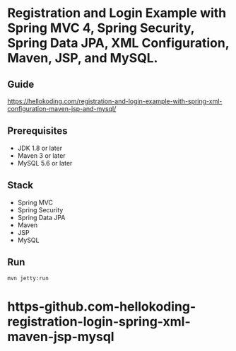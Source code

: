# Registration and Login Example with Spring MVC 4, Spring Security, Spring Data JPA, XML Configuration, Maven, JSP, and MySQL.

## Guide
https://hellokoding.com/registration-and-login-example-with-spring-xml-configuration-maven-jsp-and-mysql/

## Prerequisites
- JDK 1.8 or later
- Maven 3 or later
- MySQL 5.6 or later

## Stack
- Spring MVC
- Spring Security
- Spring Data JPA
- Maven
- JSP
- MySQL

## Run
```mvn jetty:run```
# https-github.com-hellokoding-registration-login-spring-xml-maven-jsp-mysql
